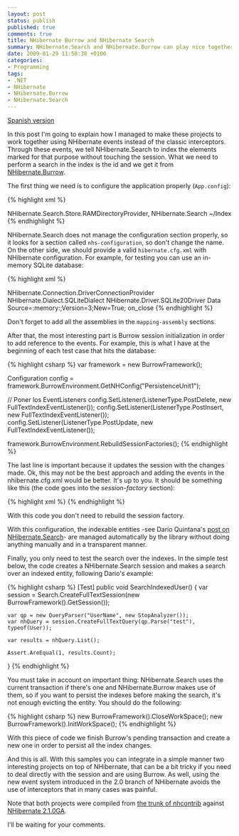 ```yaml
---
layout: post
status: publish
published: true
comments: true
title: NHibernate Burrow and NHibernate Search
summary: NHibernate.Search and NHibernate.Burrow can play nice together using NHibernate events instead of interceptors.
date: 2009-01-29 11:50:38 +0100
categories:
- Programming
tags:
- .NET
- NHibernate
- NHibernate.Burrow
- NHibernate.Search
---
```

[Spanish version](http://blog.climens.net/2009/01/27/nhibernate-burrow-y-nhibernate-search/)

In this post I'm going to explain how I managed to make these projects to work together using NHibernate events instead of the classic interceptors. Through these events, we tell NHibernate.Search to index the elements marked for that purpose without touching the session. What we need to perform a search in the index is the id and we get it from [NHibernate.Burrow](http://nhforge.org/wikis/burrow/home.aspx).

The first thing we need is to configure the application properly (`App.config`):

{% highlight xml %}
<?xml version="1.0" encoding="utf-8" ?>
<configuration>
  <configSections>
    <section name="NHibernate.Burrow" type="NHibernate.Burrow.Configuration.NHibernateBurrowCfgSection, NHibernate.Burrow" />
    <section name="nhs-configuration" type="NHibernate.Search.Cfg.ConfigurationSectionHandler, NHibernate.Search" />
  </configSections>
  <NHibernate.Burrow>
    <persistenceUnits>
      <add name="PersistenceUnit1"
           nh-config-file="hibernate.cfg.xml" />
    </persistenceUnits>
  </NHibernate.Burrow>
  <nhs-configuration xmlns='urn:nhs-configuration-1.0'>
    <search-factory>
      <property name='hibernate.search.default.directory_provider'>NHibernate.Search.Store.RAMDirectoryProvider, NHibernate.Search</property>
      <property name='hibernate.search.default.indexBase'>~/Index</property>
    </search-factory>
  </nhs-configuration>
</configuration>
{% endhighlight %}

NHibernate.Search does not manage the configuration section properly, so it looks for a section called `nhs-configuration`, so don't change the name. On the other side, we should provide a valid `hibernate.cfg.xml` with NHibernate configuration. For example, for testing you can use an in-memory SQLite database:

{% highlight xml %}
<?xml version="1.0" encoding="utf-8" ?>
<hibernate-configuration xmlns="urn:nhibernate-configuration-2.2">
  <session-factory>
    <property name="connection.provider">NHibernate.Connection.DriverConnectionProvider</property>
    <property name="dialect">NHibernate.Dialect.SQLiteDialect</property>
    <property name="connection.driver_class">NHibernate.Driver.SQLite20Driver</property>
    <property name="connection.connection_string">Data Source=:memory:;Version=3;New=True;</property>
    <property name="connection.release_mode">on_close</property>
    <mapping assembly="Mapped.Assembly" />
    <mapping assembly="Mapped.Assembly2" />
  </session-factory>
</hibernate-configuration>
{% endhighlight %}

Don't forget to add all the assemblies in the `mapping-assembly` sections.

After that, the most interesting part is Burrow session initialization in order to add reference to the events. For example, this is what I have at the beginning of each test case that hits the database:

{% highlight csharp %}
var framework = new BurrowFramework();

Configuration config = framework.BurrowEnvironment.GetNHConfig("PersistenceUnit1");

// Poner los EventListeners
config.SetListener(ListenerType.PostDelete, new FullTextIndexEventListener());
config.SetListener(ListenerType.PostInsert, new FullTextIndexEventListener());
config.SetListener(ListenerType.PostUpdate, new FullTextIndexEventListener());

framework.BurrowEnvironment.RebuildSessionFactories();
{% endhighlight %}

The last line is important because it updates the session with the changes made. Ok, this may not be the best approach and adding the events in the nhibernate.cfg.xml would be better. It's up to you. It should be something like this (the code goes into the _session-factory_ section):

{% highlight xml %}
<listener class="NHibernate.Search.Event.FullTextIndexEventListener, NHibernate.Search" type="post-update" />
<listener class="NHibernate.Search.Event.FullTextIndexEventListener, NHibernate.Search" type="post-insert" />
<listener class="NHibernate.Search.Event.FullTextIndexEventListener, NHibernate.Search" type="post-delete" />
{% endhighlight %}

With this code you don't need to rebuild the session factory.

With this configuration, the indexable entities -see Dario Quintana's [post on NHibernate.Search](http://darioquintana.com.ar/blogging/?p=21)- are managed automatically by the library without doing anything manually and in a transparent manner.

Finally, you only need to test the search over the indexes. In the simple test below, the code creates a NHibernate.Search session and makes a search over an indexed entity, following Dario's example:

{% highlight csharp %}
[Test]
public void SearchIndexedUser()
{
    var session = Search.CreateFullTextSession(new BurrowFramework().GetSession());

    var qp = new QueryParser("UserName", new StopAnalyzer());
    var nhQuery = session.CreateFullTextQuery(qp.Parse("test"), typeof(User));

    var results = nhQuery.List();

    Assert.AreEqual(1, results.Count);
}
{% endhighlight %}

You must take in account on important thing: NHibernate.Search uses the current transaction if there's one and NHibernate.Burrow makes use of them, so if you want to persist the indexes before making the search, it's not enough evicting the entity. You should do the following:

{% highlight csharp %}
new BurrowFramework().CloseWorkSpace();
new BurrowFramework().InitWorkSpace();
{% endhighlight %}

With this piece of code we finish Burrow's pending transaction and create a new one in order to persist all the index changes.

And this is all. With this samples you can integrate in a simple manner two interesting projects on top of NHibernate, that can be a bit tricky if you need to deal directly with the session and are using Burrow. As well, using the new event system introduced in the 2.0 branch of NHibernate avoids the use of interceptors that in many cases was painful.

Note that both projects were compiled from [the trunk of nhcontrib](https://svn.code.sf.net/p/nhcontrib/code/trunk/) against [NHibernate 2.1.0GA](https://github.com/nhibernate/nhibernate-core/releases/tag/2.1.0GA).

I'll be waiting for your comments.